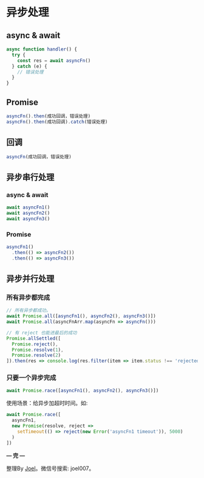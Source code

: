 # 异步处理
## async & await

```jsx
async function handler() {
  try {
    const res = await asyncFn()
  } catch (e) {
    // 错误处理
  }
}
```

## Promise

```jsx
asyncFn().then(成功回调，错误处理)
asyncFn().then(成功回调).catch(错误处理)
```

## 回调

```jsx
asyncFn(成功回调，错误处理)
```

## 异步**串行处理**

### async & await

```jsx
await asyncFn1()
await asyncFn2()
await asyncFn3()
```

### Promise

```jsx
asyncFn1()
  .then(() => asyncFn2())
  .then(() => asyncFn3())
```

## 异步**并行处理**

### 所有异步都完成

```jsx
// 所有异步都成功。
await Promise.all([asyncFn1(), asyncFn2(), asyncFn3()])
await Promise.all(asyncFnArr.map(asyncFn => asyncFn()))

// 有 reject 也能进最后的成功
Promise.allSettled([
  Promise.reject(),
  Promise.resolve(1),
  Promise.resolve(2)
]).then(res => console.log(res.filter(item => item.status !== 'rejected')))
```

### 只要一个异步完成

```jsx
await Promise.race([asyncFn1(), asyncFn2(), asyncFn3()])
```

使用场景：给异步加超时时间。如:

```jsx
await Promise.race([
  asyncFn1,
  new Promise(resolve, reject => 
    setTimeout(() => reject(new Error('asyncFn1 timeout')), 5000)
  )
])
```

**— 完 —**

整理By [Joel](https://github.com/iamjoel)。微信号搜索: joel007。